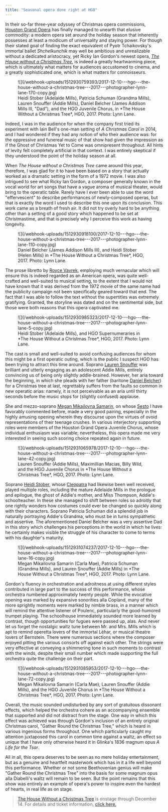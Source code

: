 ```yaml
---
title: "Seasonal opera done right at HGO"
---
```


In their so-far three-year odyssey of Christmas opera commissions, [Houston Grand Opera](/scene/companies/houston-grand-opera/) has finally managed to unearth that elusive commodity: a modern opera set around the holiday season that inherently possesses at least a modicum of universality and staying power. For though their stated goal of finding the exact equivalent of Pyotr Tchaikovsky's immortal ballet *Shchelkunchik* may well be ambitious and unrealizable without a dedicated aristocracy, yet Ricky Ian Gordon's newest opera, [*The House without a Christmas Tree*](http://www.houstongrandopera.org/the-house-without-a-christmas-tree), is indeed a greatly heartwarming piece, which is ultimately what matters for audiences accustomed to cinema, and a greatly sophisticated one, which is what matters for connoisseurs.

<figure data-type="image">
![](/webhook-uploads/1512930759393/2017-12-10---hgo---the-house-without-a-christmas-tree---2017---photographer-lynn-lane-170-copy.jpg)
<figcaption>Heidi Stober (Adelaide Mills), Patricia Schuman (Grandma Mills), Lauren Snouffer (Addie Mills), Daniel Belcher (James Addison Mills III, "Dad"), and the HGO Juvenile Chorus, in *The House Without a Christmas Tree*, HGO, 2017. Photo: Lynn Lane.</figcaption>
</figure>

Indeed, I was in the audience for when the company first tried its experiment with Iain Bell's one-man setting of *A Christmas Carol* in 2014, and I had wondered if they had any notion of who their audience was: for the oppressive and funereal music of that show had given the impression as if the Ghost of Christmas Yet to Come was omnipresent throughout. All hints of levity felt completely artificial in that context. I was entirely skeptical if they understood the point of the holiday season at all. 

When *The House without a Christmas Tree* came around this year, therefore, I was glad for it to have been based on a story that actually worked as a dramatic setting in the form of a 1972 movie. I was also intrigued to see what Ricky Ian Gordon, a composer generally known in the vocal world for art songs that have a vague aroma of musical theater, would bring to the operatic table. Rarely have I ever been able to use the word "effervescent" to describe performances of newly-composed operas, but that is exactly the word I used to describe this one upon its conclusion. This work came as a breath of fresh air. It did not try overly hard to be anything other than a setting of a good story which happened to be set at Christmastime, and that is precisely why I perceive this work as having longevity.

<figure data-type="image">
![](/webhook-uploads/1512930918100/2017-12-10---hgo---the-house-without-a-christmas-tree---2017---photographer-lynn-lane-110-copy.jpg)
<figcaption>Daniel Belcher (James Addison Mills III), and Heidi Stober (Helen Mills) in *The House Without a Christmas Tree*, HGO, 2017. Photo: Lynn Lane.</figcaption>
</figure>

The prose libretto by [Royce Vavrek](/scene/people/royce-vavrek/), employing much vernacular which will ensure this is indeed regarded as an American opera, was quite well-crafted and well-suited to musical setting, to the extent that I would not have known that it was derived from the 1972 movie of the same name had the publicity campaign not been specifically geared toward that end. The fact that I was able to follow the text without the supertitles was extremely gratifying. Granted, the storyline was dated and on the sentimental side, but those were both reasons that this opera captivated me.

<figure data-type="image">
![](/webhook-uploads/1512930985323/2017-12-10---hgo---the-house-without-a-christmas-tree---2017---photographer-lynn-lane-5-copy.jpg)
<figcaption>Heidi Stober (Adelaide Mills), and HGO Supernumeraries in *The House Without a Christmas Tree*, HGO, 2017. Photo: Lynn Lane.</figcaption>
</figure>

The cast is small and well-suited to avoid confusing audiences for whom this might be a first operatic outing, which is the public I suspect HGO has been trying to attract this time around. Soprano [Lauren Snouffer](/scene/people/lauren-snouffer/) was brilliant and utterly engaging as an adolescent Addie Mills, entirely convincing us of being only slightly addle-brained. However, her aria toward the beginning, in which she pleads with her father (baritone [Daniel Belcher](/scene/people/daniel-belcher/)) for a Christmas tree at last, regrettably suffers from the faults so common in new operatic arias: namely, it is not perceivable as an aria until thirty seconds before the music stops for (slightly confused) applause. 

She and mezzo-soprano [Megan Mikailovna Samarin](/scene/people/megan-mikailovna-samarin/), on whose [Sesto](/opera-is-artifice-giulio-cesares-conquest-of-houston/) I have favorably commented before, made a very good pairing, especially in the highly amusing opening wherein they discourse upon the virtues of ovoid representations of their teenage crushes. In various interjectory supporting roles were members of the Houston Grand Opera Juvenile Chorus, whose individual enthusiasm was variable; nevertheless, this opera made me very interested in seeing such scoring choice repeated again in future. 

<figure data-type="image">
![](/webhook-uploads/1512931065978/2017-12-10---hgo---the-house-without-a-christmas-tree---2017---photographer-lynn-lane-42-copy.jpg)
<figcaption>Lauren Snouffer (Addie Mills), Maximillian Macias, Billy Wild, and the HGO Juvenile Chorus in *The House Without a Christmas Tree*, HGO, 2017. Photo: Lynn Lane.</figcaption>
</figure>

Soprano [Heidi Stober](/scene/people/heidi-stober/), whose [Cleopatra](/opera-is-artifice-giulio-cesares-conquest-of-houston/) had likewise been well received, played multiple roles, including the mature Adelaide Mills in the prologue and epilogue, the ghost of Addie's mother, and Miss Thompson, Addie's schoolteacher. In these she managed to shift between roles so adroitly that one rightly wonders how costumes could ever be changed so quickly along with their characters. Soprano Patricia Schuman did a splendid job in naturally portraying Addie's Grandma, who must be in turns sympathetic and assertive. The aforementioned Daniel Belcher was a very assertive Dad in this story which challenges his perceptions in the world in which he lives: he certainly makes visible the struggle of his character to come to terms with his daughter's maturity.

<figure data-type="image">
![](/webhook-uploads/1512931074237/2017-12-10---hgo---the-house-without-a-christmas-tree---2017---photographer-lynn-lane-16-copy.jpg)
<figcaption>Megan Mikailovna Samarin (Carla Mae), Patricia Schuman (Grandma Mills), and Lauren Snouffer (Addie Mills) in *The House Without a Christmas Tree*, HGO, 2017. Photo: Lynn Lane.</figcaption>
</figure>

Gordon's fluency in orchestration and adroitness at using different styles contributed in large part to the success of this performance, whose orchestra numbered approximately twenty people. While the evocative opening was marked by expansive sonorities alla Copland, many of the more sprightly moments were marked by nimble brass, in a manner which will remind the attentive listener of Poulenc, particularly the good-humored trumpet playing. The schoolhouse immediately sounded more learned by contrast, though opportunities for fugues were passed up, alas. And never let us forget the nostalgic waltz tune between Mr. and Mrs. Mills which is apt to remind operetta lovers of the immortal Léhar, or musical theatre lovers of Bernstein. There were numerous sections where the composer enjoyed pitting the various consorts off against each other. The strings were very effective at conveying a shimmering tone in such moments to contrast with the winds, despite their small number which made supporting the full orchestra quite the challenge on their part. 

<figure data-type="image">
![](/webhook-uploads/1512931085953/2017-12-10---hgo---the-house-without-a-christmas-tree---2017---photographer-lynn-lane-72-copy.jpg)
<figcaption>Megan Mikailovna Samarin (Carla Mae), Lauren Snouffer (Addie Mills), and the HGO Juvenile Chorus in *The House Without a Christmas Tree*, HGO, 2017. Photo: Lynn Lane.</figcaption>
</figure>

Overall, the music sounded undisturbed by any sort of gratuitous dissonant effects, which helped the orchestra cohere as an accompanying ensemble that supported and did not distract from the stage. One way in which this effect was achieved was through Gordon's inclusion of an entirely original Christmas carol, "Gather Round the Christmas Tree," which is heard in various ingenious forms throughout. One which particularly caught my attention juxtaposed this carol in common time against a waltz, an effect so unique that I have only otherwise heard it in Glinka's 1836 magnum opus *A Life for the Tsar*.

All in all, this opera deserves to be seen as no mere holiday entertainment, but as a genuine and heartfelt masterwork which has in it a life well beyond this performance. Whether or not some Beethovenian genius will make "Gather Round the Christmas Tree" into the basis for some magnum opus alla Diabelli's waltz will remain to be seen. But the point remains that this show was entirely an example of opera's power to inspire even the hardest of hearts, in real life as on stage.

>[The House Without a Christmas Tree](http://www.houstongrandopera.org/the-house-without-a-christmas-tree) is onstage through December 14. For details and ticket information, [click here.](http://www.houstongrandopera.org/the-house-without-a-christmas-tree)
